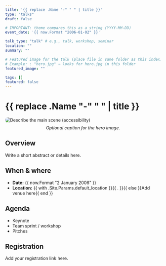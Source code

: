 ```yaml
---
title: '{{ replace .Name "-" " " | title }}'
type: "talks"
draft: false

# IMPORTANT: theme compares this as a string (YYYY-MM-DD)
event_date: '{{ now.Format "2006-01-02" }}'

talk_type: "talk" # e.g., talk, workshop, seminar
location: ""
summary: ""

# Featured image for the talk (place file in same folder as this index.md)
# Example: : "hero.jpg" → looks for hero.jpg in this folder
featured_image: ""

tags: []
featured: false
---
```


<!--
Place your images in the same folder as this index.md, e.g.:

content/talks/{{ .Name }}/
  ├─ index.md
  ├─ hero.jpg          ← featured image for cards/lists
  └─ speakers.jpg      ← additional images for content

Reference images in content using: ![Alt text](image.jpg)
-->

# {{ replace .Name "-" " " | title }}

<div style="max-width: 900px; margin: 1rem auto;">
  <img src="hero.jpg" alt="Describe the main scene (accessibility)" style="max-width: 100%; height: auto; border-radius: 0.5rem;">
  <p style="text-align: center; font-style: italic; margin-top: 0.5rem;">Optional caption for the hero image.</p>
</div>

## Overview

Write a short abstract or details here.

## When & where

- **Date:** {{ now.Format "2 January 2006" }}
- **Location:** {{ with .Site.Params.default_location }}{{ . }}{{ else }}Add venue here{{ end }}

## Agenda

- Keynote
- Team sprint / workshop
- Pitches

## Registration

Add your registration link here.
